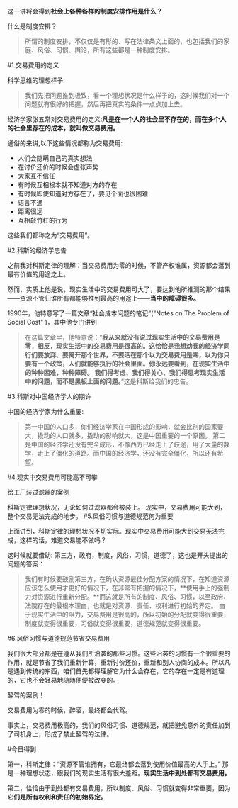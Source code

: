 这一讲将会得到**社会上各种各样的制度安排作用是什么？**

什么是制度安排？
> 所谓的制度安排，不仅仅是有形的、写在法律条文上面的，也包括我们的家庭、风俗、习惯、舆论，所有这些都是一种制度安排。

#1.交易费用的定义

科学思维的理想样子:
> 我们先把问题推到极致，看一个理想状况是什么样子的，这时候我们对一个问题就有很好的把握，然后再把真实的条件一点点加上去。

经济学家张五常对交易费用的定义:**凡是在一个人的社会里不存在的，而在多个人的社会里存在的成本，就叫做交易费用。**

通俗的来讲,以下这些情况都称为交易费用:  

* 人们会隐瞒自己的真实想法
* 在讨价还价的时候会虚张声势
* 大家互不信任
* 有时候互相根本就不知道对方的存在
* 有时候即使知道对方存在了，要见个面也很困难
* 语言不通
* 距离很远
* 互相敲竹杠的行为

这些我们都称之为“交易费用”。

#2.科斯的经济学忠告

之前我对科斯定律的理解：当交易费用为零的时候，不管产权谁属，资源都会落到最有价值的用途之上。

然而，实质上他是说，现实生活中的交易费用可大了，要达到他所推测的那个结果——资源不管归谁所有都能够推到最高的用途上——**当中的障碍很多。**

1990年，他特意写了一篇文章“社会成本问题的笔记”("Notes on The Problem of Social Cost" )，其中他专门讲到
> 在这篇文章里，他特意说：“**我从来就没有说过现实生活中的交易费用是零，相反，现实生活中的交易费用是很高的。这恰恰是我想劝我的经济学同行们要放弃、要离开那个世界，不要活在那个以为交易费用是零，以为你只要有一个政策，人们就能够执行的社会里面。你永远要看到，在现实生活中的种种困难，种种障碍。
我们得考虑、我们得关心、我们得思考现实生活中的问题，而不是黑板上面的问题。**”这是科斯给我们的忠告。

#3.科斯对中国经济学人的期许

中国的经济学家为什么重要:
> 第一中国的人口多，你们经济学家在中国形成的影响，就会比别的国家要大，撬动的人口就多，撬动的影响就大，这是中国重要的一个原因。
> 第二是中国的经济学还没有完全成形，不像西方已经走上了歧途，用了大量的数学，走上了僵化的道路。而中国的经济学，还没有完全僵化，所以还有希望。

#4.现实中交易费用可能高不可攀

给工厂装过滤器的案例

科斯定律理想状况，无论如何过滤器都会被装上。
现实中，交易费用可能大到，整个交易无法完成的地步。
#5.风俗习惯与道德规范何为重要

上面讲到，科斯定律的理想状况不切实际。现实中交易费用可能大到交易无法完成，这样的话，难道交易能不做吗？

这时候就要借助:  第三方，政府，制度，风俗，习惯，道德了，这也是开头提出的问题的答案：
> 我们有时候要鼓励第三方，在确认资源最佳分配方案的情况下，在知道资源应该怎么使用才更好的情况下，在非常有把握的情况下，**使用手上的强制力对资源进行重新分配。**而这就是所有的制度、风俗、习惯，以至政府、法院存在的最根本理由，也就是对资源、责任、权利进行初始的界定。
> 由于现实生活中的阻力，交易费用是很高的，所以初始的分配就变得很重要，制度就变得很重要，习俗就变得很重要，道德规范就变得很重要。

#6.风俗习惯与道德规范节省交易费用

我们很大部分都是在遵从我们所沿袭的那些习惯。这些沿袭的习惯有一个很重要的作用，就是节省了我们重新计算，重新讨价还价，重新和别人协商的成本。所以凡是遇到传统的东西，咱们首先都得理解它为什么会存在，它的存在一定是有道理的，它也不会轻易地随随便便被改变的。

醉驾的案例！

交易费用为零的时候，醉酒，最终都会代驾。

事实上，交易费用极高的，我们的风俗习惯、道德规范，就把避免意外的责任加到了司机身上，形成了禁止醉驾的法律。

#今日得到

第一，科斯定律：“资源不管谁拥有，它最终都会落到使用价值最高的人手上。” 那是一种理想状态，跟我们的现实生活有很大差距。**现实生活中到处都有交易费用。**

第二，恰恰由于到处都有交易费用，所以制度、风俗、习惯就变得非常重要，因为**它们是所有权利和责任的初始界定。**